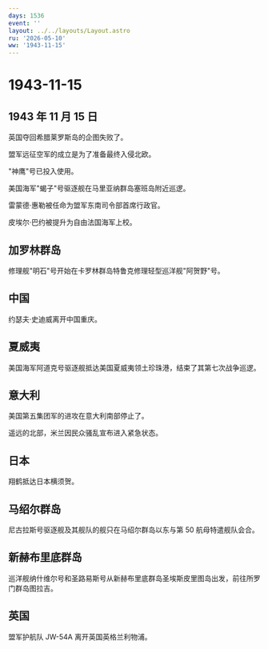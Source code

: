 ```yaml
---
days: 1536
event: ''
layout: ../../layouts/Layout.astro
ru: '2026-05-10'
ww: '1943-11-15'
---
```


# 1943-11-15

## 1943 年 11 月 15 日

英国夺回希腊莱罗斯岛的企图失败了。

盟军远征空军的成立是为了准备最终入侵北欧。

"神鹰"号已投入使用。

美国海军"蝎子"号驱逐舰在马里亚纳群岛塞班岛附近巡逻。

雷蒙德·惠勒被任命为盟军东南司令部首席行政官。

皮埃尔·巴约被提升为自由法国海军上校。

## 加罗林群岛

修理舰"明石"号开始在卡罗林群岛特鲁克修理轻型巡洋舰"阿贺野"号。

## 中国

约瑟夫·史迪威离开中国重庆。

## 夏威夷

美国海军阿道克号驱逐舰抵达美国夏威夷领土珍珠港，结束了其第七次战争巡逻。

## 意大利

美国第五集团军的进攻在意大利南部停止了。

遥远的北部，米兰因民众骚乱宣布进入紧急状态。

## 日本

翔鹤抵达日本横须贺。

## 马绍尔群岛

尼古拉斯号驱逐舰及其舰队的舰只在马绍尔群岛以东与第 50 航母特遣舰队会合。

## 新赫布里底群岛

巡洋舰纳什维尔号和圣路易斯号从新赫布里底群岛圣埃斯皮里图岛出发，前往所罗门群岛图拉吉。

## 英国

盟军护航队 JW-54A 离开英国英格兰利物浦。